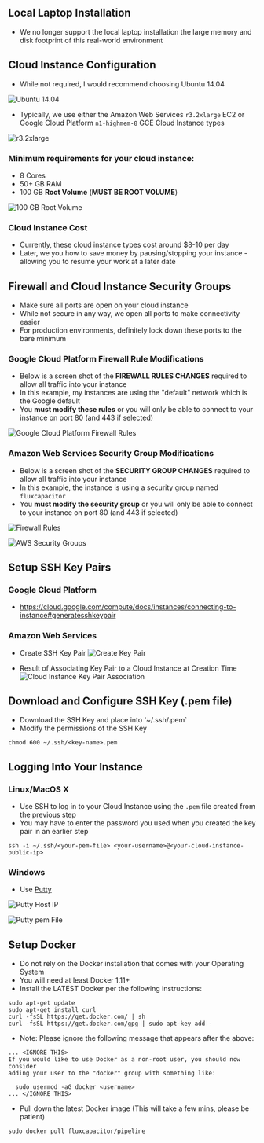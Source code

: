 ## Local Laptop Installation
* We no longer support the local laptop installation the large memory and disk footprint of this real-world environment

## Cloud Instance Configuration
* While not required, I would recommend choosing Ubuntu 14.04

![Ubuntu 14.04](http://advancedspark.com/img/aws-ec2-step-1.png)

* Typically, we use either the Amazon Web Services `r3.2xlarge` EC2  or Google Cloud Platform `n1-highmem-8` GCE Cloud Instance  types

![r3.2xlarge](http://advancedspark.com/img/aws-ec2-step-2.png)

### Minimum requirements for your cloud instance:
* 8 Cores
* 50+ GB RAM
* 100 GB **Root Volume** (**MUST BE ROOT VOLUME**)

![100 GB Root Volume](http://advancedspark.com/img/aws-ec2-step-4.png)

### Cloud Instance Cost
* Currently, these cloud instance types cost around $8-10 per day
* Later, we you how to save money by pausing/stopping your instance - allowing you to resume your work at a later date

## Firewall and Cloud Instance Security Groups
* Make sure all ports are open on your cloud instance
* While not secure in any way, we open all ports to make connectivity easier
* For production environments, definitely lock down these ports to the bare minimum

### Google Cloud Platform Firewall Rule Modifications
* Below is a screen shot of the **FIREWALL RULES CHANGES** required to allow all traffic into your instance
* In this example, my instances are using the "default" network which is the Google default
* You **must modify these rules** or you will only be able to connect to your instance on port 80 (and 443 if selected)

![Google Cloud Platform Firewall Rules](http://advancedspark.com/img/gce-firewall-rules.png)

### Amazon Web Services Security Group Modifications
* Below is a screen shot of the **SECURITY GROUP CHANGES** required to allow all traffic into your instance
* In this example, the instance is using a security group named `fluxcapacitor`
* You **must modify the security group** or you will only be able to connect to your instance on port 80 (and 443 if selected)

![Firewall Rules](http://advancedspark.com/img/aws-ec2-step-6.png)

![AWS Security Groups](http://advancedspark.com/img/aws-security-groups.png)

## Setup SSH Key Pairs
### Google Cloud Platform
* https://cloud.google.com/compute/docs/instances/connecting-to-instance#generatesshkeypair

### Amazon Web Services
* Create SSH Key Pair
![Create Key Pair](http://advancedspark.com/img/aws-create-keypair.png)

* Result of Associating Key Pair to a Cloud Instance at Creation Time
![Cloud Instance Key Pair Association](http://advancedspark.com/img/aws-keypair-instance.png) 

## Download and Configure SSH Key (.pem file)
* Download the SSH Key and place into '~/.ssh/<keypair-name>.pem`
* Modify the permissions of the SSH Key
```
chmod 600 ~/.ssh/<key-name>.pem
```
 
## Logging Into Your Instance 
### Linux/MacOS X
* Use SSH to log in to your Cloud Instance using the `.pem` file created from the previous step
* You may have to enter the password you used when you created the key pair in an earlier step 
```
ssh -i ~/.ssh/<your-pem-file> <your-username>@<your-cloud-instance-public-ip>
```
### Windows
* Use [Putty](http://www.chiark.greenend.org.uk/~sgtatham/putty/download.html)

![Putty Host IP](http://advancedspark.com/img/putty-1.png)

![Putty pem File](http://advancedspark.com/img/putty-2.png)

## Setup Docker
* Do not rely on the Docker installation that comes with your Operating System
* You will need at least Docker 1.11+
* Install the LATEST Docker per the following instructions:
```
sudo apt-get update
sudo apt-get install curl
curl -fsSL https://get.docker.com/ | sh
curl -fsSL https://get.docker.com/gpg | sudo apt-key add -
```
* Note:  Please ignore the following message that appears after the above:
```
... <IGNORE THIS>
If you would like to use Docker as a non-root user, you should now consider 
adding your user to the "docker" group with something like:

  sudo usermod -aG docker <username> 
... </IGNORE THIS>
```

* Pull down the latest Docker image
(This will take a few mins, please be patient)
```
sudo docker pull fluxcapacitor/pipeline
```
